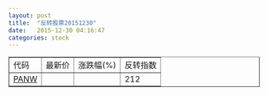 ```yaml
---
layout: post
title:  "反转股票20151230"
date:   2015-12-30 04:16:47
categories: stock
---
```


<script type="text/javascript">
var stockList = []
stockList.push('gb_panw');
</script>

<table border="1">
 <tr>
 <td>代码</td>
  <td>最新价</td>
  <td>涨跌幅(%)</td>
 <td>反转指数</td>
</tr>
  <tr id="panw"><td><a href="http://stock.finance.sina.com.cn/usstock/quotes/PANW.html" target="_blank">PANW</a></td><td></td><td></td><td>212</td></tr>
</table>
